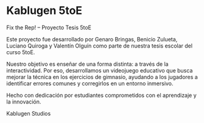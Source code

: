 # Kablugen 5toE
Fix the Rep! – Proyecto Tesis 5toE

Este proyecto fue desarrollado por Genaro Bringas, Benicio Zulueta, Luciano Quiroga y Valentín Olguín como parte de nuestra tesis escolar del curso 5toE.

Nuestro objetivo es enseñar de una forma distinta: a través de la interactividad. Por eso, desarrollamos un videojuego educativo que busca mejorar la técnica en los ejercicios de gimnasio, ayudando a los jugadores a identificar errores comunes y corregirlos en un entorno inmersivo.

Hecho con dedicación por estudiantes comprometidos con el aprendizaje y la innovación.

Kablugen Studios
